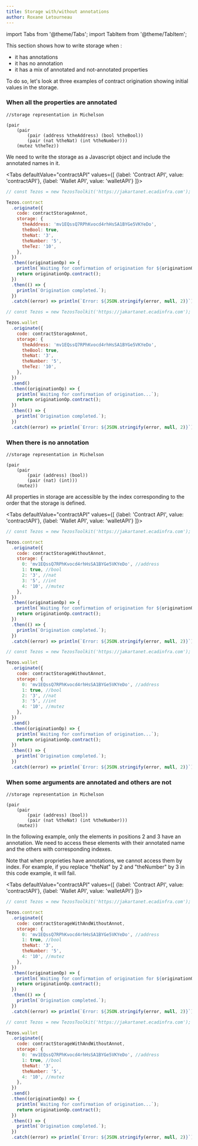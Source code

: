 ```yaml
---
title: Storage with/without annotations
author: Roxane Letourneau
---
```

import Tabs from '@theme/Tabs';
import TabItem from '@theme/TabItem';

This section shows how to write storage when :

- it has annotations
- it has no annotation
- it has a mix of annotated and not-annotated properties

To do so, let's look at three examples of contract origination showing initial values in the storage.

### When all the properties are annotated

```
//storage representation in Michelson

(pair
    (pair
        (pair (address %theAddress) (bool %theBool))
        (pair (nat %theNat) (int %theNumber)))
    (mutez %theTez))
```

We need to write the storage as a Javascript object and include the annotated names in it.

<Tabs
defaultValue="contractAPI"
values={[
{label: 'Contract API', value: 'contractAPI'},
{label: 'Wallet API', value: 'walletAPI'}
]}>
<TabItem value="contractAPI">

```js live noInline
// const Tezos = new TezosToolkit('https://jakartanet.ecadinfra.com');

Tezos.contract
  .originate({
    code: contractStorageAnnot,
    storage: {
      theAddress: 'mv1EQssQ7RPhKvocd4rhHsSA1BYGe5VKYeDo',
      theBool: true,
      theNat: '3',
      theNumber: '5',
      theTez: '10',
    },
  })
  .then((originationOp) => {
    println(`Waiting for confirmation of origination for ${originationOp.contractAddress}...`);
    return originationOp.contract();
  })
  .then(() => {
    println(`Origination completed.`);
  })
  .catch((error) => println(`Error: ${JSON.stringify(error, null, 2)}`));
```
</TabItem>
  <TabItem value="walletAPI">

```js live noInline wallet
// const Tezos = new TezosToolkit('https://jakartanet.ecadinfra.com');

Tezos.wallet
  .originate({
    code: contractStorageAnnot,
    storage: {
      theAddress: 'mv1EQssQ7RPhKvocd4rhHsSA1BYGe5VKYeDo',
      theBool: true,
      theNat: '3',
      theNumber: '5',
      theTez: '10',
    },
  })
  .send()
  .then((originationOp) => {
    println(`Waiting for confirmation of origination...`);
    return originationOp.contract();
  })
  .then(() => {
    println(`Origination completed.`);
  })
  .catch((error) => println(`Error: ${JSON.stringify(error, null, 2)}`));
```   
  </TabItem>
</Tabs>

### When there is no annotation

```
//storage representation in Michelson

(pair
    (pair
        (pair (address) (bool))
        (pair (nat) (int)))
    (mutez))
```

All properties in storage are accessible by the index corresponding to the order that the storage is defined.

<Tabs
defaultValue="contractAPI"
values={[
{label: 'Contract API', value: 'contractAPI'},
{label: 'Wallet API', value: 'walletAPI'}
]}>
<TabItem value="contractAPI">

```js live noInline
// const Tezos = new TezosToolkit('https://jakartanet.ecadinfra.com');

Tezos.contract
  .originate({
    code: contractStorageWithoutAnnot,
    storage: {
      0: 'mv1EQssQ7RPhKvocd4rhHsSA1BYGe5VKYeDo', //address
      1: true, //bool
      2: '3', //nat
      3: '5', //int
      4: '10', //mutez
    },
  })
  .then((originationOp) => {
    println(`Waiting for confirmation of origination for ${originationOp.contractAddress}...`);
    return originationOp.contract();
  })
  .then(() => {
    println(`Origination completed.`);
  })
  .catch((error) => println(`Error: ${JSON.stringify(error, null, 2)}`));
```
</TabItem>
  <TabItem value="walletAPI">

```js live noInline wallet
// const Tezos = new TezosToolkit('https://jakartanet.ecadinfra.com');

Tezos.wallet
  .originate({
    code: contractStorageWithoutAnnot,
    storage: {
      0: 'mv1EQssQ7RPhKvocd4rhHsSA1BYGe5VKYeDo', //address
      1: true, //bool
      2: '3', //nat
      3: '5', //int
      4: '10', //mutez
    },
  })
  .send()
  .then((originationOp) => {
    println(`Waiting for confirmation of origination...`);
    return originationOp.contract();
  })
  .then(() => {
    println(`Origination completed.`);
  })
  .catch((error) => println(`Error: ${JSON.stringify(error, null, 2)}`));
```  
  </TabItem>
</Tabs>

### When some arguments are annotated and others are not

```
//storage representation in Michelson

(pair
    (pair
        (pair (address) (bool))
        (pair (nat %theNat) (int %theNumber)))
    (mutez))
```

In the following example, only the elements in positions 2 and 3 have an annotation. We need to access these elements with their annotated name and the others with corresponding indexes.

Note that when proprieties have annotations, we cannot access them by index. For example, if you replace "theNat" by 2 and "theNumber" by 3 in this code example, it will fail.

<Tabs
defaultValue="contractAPI"
values={[
{label: 'Contract API', value: 'contractAPI'},
{label: 'Wallet API', value: 'walletAPI'}
]}>
<TabItem value="contractAPI">

```js live noInline
// const Tezos = new TezosToolkit('https://jakartanet.ecadinfra.com');

Tezos.contract
  .originate({
    code: contractStorageWithAndWithoutAnnot,
    storage: {
      0: 'mv1EQssQ7RPhKvocd4rhHsSA1BYGe5VKYeDo', //address
      1: true, //bool
      theNat: '3',
      theNumber: '5',
      4: '10', //mutez
    },
  })
  .then((originationOp) => {
    println(`Waiting for confirmation of origination for ${originationOp.contractAddress}...`);
    return originationOp.contract();
  })
  .then(() => {
    println(`Origination completed.`);
  })
  .catch((error) => println(`Error: ${JSON.stringify(error, null, 2)}`));
```

</TabItem>
  <TabItem value="walletAPI">

```js live noInline wallet
// const Tezos = new TezosToolkit('https://jakartanet.ecadinfra.com');

Tezos.wallet
  .originate({
    code: contractStorageWithAndWithoutAnnot,
    storage: {
      0: 'mv1EQssQ7RPhKvocd4rhHsSA1BYGe5VKYeDo', //address
      1: true, //bool
      theNat: '3',
      theNumber: '5',
      4: '10', //mutez
    },
  })
  .send()
  .then((originationOp) => {
    println(`Waiting for confirmation of origination...`);
    return originationOp.contract();
  })
  .then(() => {
    println(`Origination completed.`);
  })
  .catch((error) => println(`Error: ${JSON.stringify(error, null, 2)}`));
```    
  </TabItem>
</Tabs>